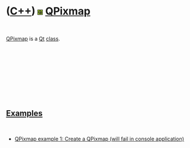



 

 

 

 

 

([C++](Cpp.htm)) ![Qt](PicQt.png) [QPixmap](CppQPixmap.htm)
===========================================================

 

[QPixmap](CppQPixmap.htm) is a [Qt](CppQt.htm) [class](CppClass.htm).

 

 

 

 

 

[Examples](CppExample.htm)
--------------------------

 

-   [QPixmap example 1: Create a QPixmap (will fail in
    console application)](CppQPixmapExample1.htm)

 

 

 

 

 





 



